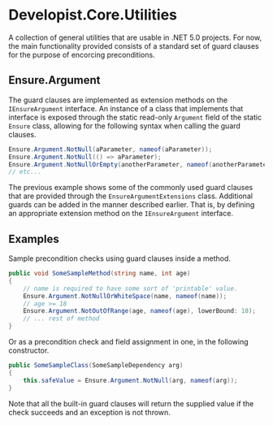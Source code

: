 
# Developist.Core.Utilities

A collection of general utilities that are usable in .NET 5.0 projects. For now, the main functionality provided consists of a standard set of guard clauses for the purpose of encorcing preconditions.

## Ensure.Argument

The guard clauses are implemented as extension methods on the `IEnsureArgument` interface. An instance of a class that implements that interface is exposed through the static read-only `Argument` field of the static `Ensure` class, allowing for the following syntax when calling the guard clauses.

```csharp
Ensure.Argument.NotNull(aParameter, nameof(aParameter));
Ensure.Argument.NotNull(() => aParameter);
Ensure.Argument.NotNullOrEmpty(anotherParameter, nameof(anotherParameter), "The parameter cannot be null or empty!");
// etc...
```

The previous example shows some of the commonly used guard clauses that are provided through the `EnsureArgumentExtensions` class. Additional guards can be added in the manner described earlier. That is, by defining an appropriate extension method on the `IEnsureArgument` interface.

## Examples

Sample precondition checks using guard clauses inside a method.

```csharp
public void SomeSampleMethod(string name, int age)
{
    // name is required to have some sort of 'printable' value.
    Ensure.Argument.NotNullOrWhiteSpace(name, nameof(name));
    // age >= 18
    Ensure.Argument.NotOutOfRange(age, nameof(age), lowerBound: 18);
    // ... rest of method
}
```

Or as a precondition check and field assignment in one, in the following constructor.

```csharp
public SomeSampleClass(SomeSampleDependency arg)
{
    this.safeValue = Ensure.Argument.NotNull(arg, nameof(arg));
}
 ```
 
Note that all the built-in guard clauses will return the supplied value if the check succeeds and an exception is not thrown.
